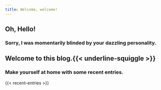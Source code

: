 ```yaml
---
title: Welcome, welcome!
---
```

## Oh, <span class="fade-in fast-speed start-invis">Hello!</span>

### Sorry, <span class="fade-in medium-speed start-invis">I was momentarily blinded by your </span><span class="fade-in slow-speed-build start-invis highlight">dazzling</span><span class="fade-in medium-speed start-invis"> personality.</span>

<div class="text-center">

<h2>Welcome to this blog.{{< underline-squiggle >}}</h2>

### Make yourself at <span class="home">home</span> with some recent entries.

{{< recent-entries >}}
</div>